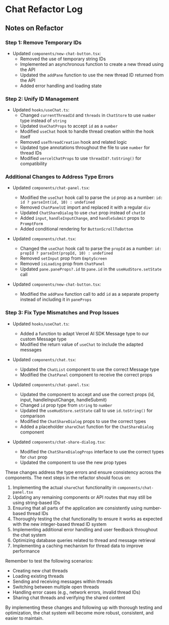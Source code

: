 # Chat Refactor Log

## Notes on Refactor

### Step 1: Remove Temporary IDs
- Updated `components/new-chat-button.tsx`:
  - Removed the use of temporary string IDs
  - Implemented an asynchronous function to create a new thread using the API
  - Updated the `addPane` function to use the new thread ID returned from the API
  - Added error handling and loading state

### Step 2: Unify ID Management
- Updated `hooks/useChat.ts`:
  - Changed `currentThreadId` and `threads` in `ChatStore` to use `number` type instead of `string`
  - Updated `UseChatProps` to accept `id` as a `number`
  - Modified `useChat` hook to handle thread creation within the hook itself
  - Removed `useThreadCreation` hook and related logic
  - Updated type annotations throughout the file to use `number` for thread IDs
  - Modified `vercelChatProps` to use `threadId?.toString()` for compatibility

### Additional Changes to Address Type Errors
- Updated `components/chat-panel.tsx`:
  - Modified the `useChat` hook call to parse the `id` prop as a number: `id: id ? parseInt(id, 10) : undefined`
  - Removed `ChatPanelUI` import and replaced it with a regular `div`
  - Updated `ChatShareDialog` to use `chat` prop instead of `chatId`
  - Added `input`, `handleInputChange`, and `handleSubmit` props to `PromptForm`
  - Added conditional rendering for `ButtonScrollToBottom`

- Updated `components/chat.tsx`:
  - Changed the `useChat` hook call to parse the `propId` as a number: `id: propId ? parseInt(propId, 10) : undefined`
  - Removed `setInput` prop from `EmptyScreen`
  - Removed `isLoading` prop from `ChatPanel`
  - Updated `pane.paneProps?.id` to `pane.id` in the `useHudStore.setState` call

- Updated `components/new-chat-button.tsx`:
  - Modified the `addPane` function call to add `id` as a separate property instead of including it in `paneProps`

### Step 3: Fix Type Mismatches and Prop Issues
- Updated `hooks/useChat.ts`:
  - Added a function to adapt Vercel AI SDK Message type to our custom Message type
  - Modified the return value of `useChat` to include the adapted messages

- Updated `components/chat.tsx`:
  - Updated the `ChatList` component to use the correct Message type
  - Modified the `ChatPanel` component to receive the correct props

- Updated `components/chat-panel.tsx`:
  - Updated the component to accept and use the correct props (id, input, handleInputChange, handleSubmit)
  - Changed `id` prop type from `string` to `number`
  - Updated the `useHudStore.setState` call to use `id.toString()` for comparison
  - Modified the `ChatShareDialog` props to use the correct types
  - Added a placeholder `shareChat` function for the `ChatShareDialog` component

- Updated `components/chat-share-dialog.tsx`:
  - Modified the `ChatShareDialogProps` interface to use the correct types for `chat` prop
  - Updated the component to use the new prop types

These changes address the type errors and ensure consistency across the components. The next steps in the refactor should focus on:

1. Implementing the actual `shareChat` functionality in `components/chat-panel.tsx`
2. Updating any remaining components or API routes that may still be using string-based IDs
3. Ensuring that all parts of the application are consistently using number-based thread IDs
4. Thoroughly testing the chat functionality to ensure it works as expected with the new integer-based thread ID system
5. Implementing additional error handling and user feedback throughout the chat system
6. Optimizing database queries related to thread and message retrieval
7. Implementing a caching mechanism for thread data to improve performance

Remember to test the following scenarios:
- Creating new chat threads
- Loading existing threads
- Sending and receiving messages within threads
- Switching between multiple open threads
- Handling error cases (e.g., network errors, invalid thread IDs)
- Sharing chat threads and verifying the shared content

By implementing these changes and following up with thorough testing and optimization, the chat system will become more robust, consistent, and easier to maintain.